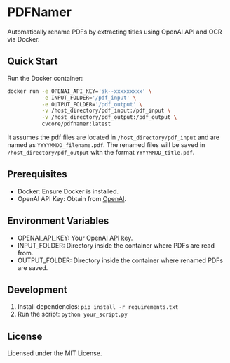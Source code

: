# PDFNamer

Automatically rename PDFs by extracting titles using OpenAI API and OCR via Docker.

## Quick Start

Run the Docker container:

```bash
docker run -e OPENAI_API_KEY='sk--xxxxxxxxx' \
           -e INPUT_FOLDER='/pdf_input' \
           -e OUTPUT_FOLDER='/pdf_output' \
           -v /host_directory/pdf_input:/pdf_input \
           -v /host_directory/pdf_output:/pdf_output \
           cvcore/pdfnamer:latest
```

It assumes the pdf files are located in `/host_directory/pdf_input` and are named as `YYYYMMDD_filename.pdf`. The renamed files will be saved in `/host_directory/pdf_output` with the format `YYYYMMDD_title.pdf`.

## Prerequisites

- Docker: Ensure Docker is installed.
- OpenAI API Key: Obtain from [OpenAI](https://platform.openai.com/api-keys).

## Environment Variables

- OPENAI_API_KEY: Your OpenAI API key.
- INPUT_FOLDER: Directory inside the container where PDFs are read from.
- OUTPUT_FOLDER: Directory inside the container where renamed PDFs are saved.


## Development

1. Install dependencies: `pip install -r requirements.txt`
2. Run the script: `python your_script.py`

## License

Licensed under the MIT License.
